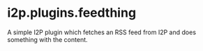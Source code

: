 # i2p.plugins.feedthing
A simple I2P plugin which fetches an RSS feed from I2P and does something with the content.
